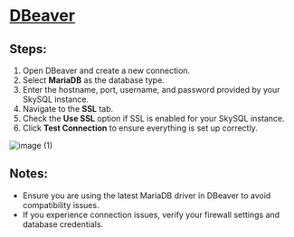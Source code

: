 # [DBeaver](https://dbeaver.io/download/)

## Steps:
1. Open DBeaver and create a new connection.
2. Select **MariaDB** as the database type.
3. Enter the hostname, port, username, and password provided by your SkySQL instance.
4. Navigate to the **SSL** tab.
5. Check the **Use SSL** option if SSL is enabled for your SkySQL instance.
6. Click **Test Connection** to ensure everything is set up correctly.

![image (1)](https://github.com/user-attachments/assets/fead6067-9a5a-4e75-bcf2-2d20e0a4b727)

## Notes:
- Ensure you are using the latest MariaDB driver in DBeaver to avoid compatibility issues.
- If you experience connection issues, verify your firewall settings and database credentials.
